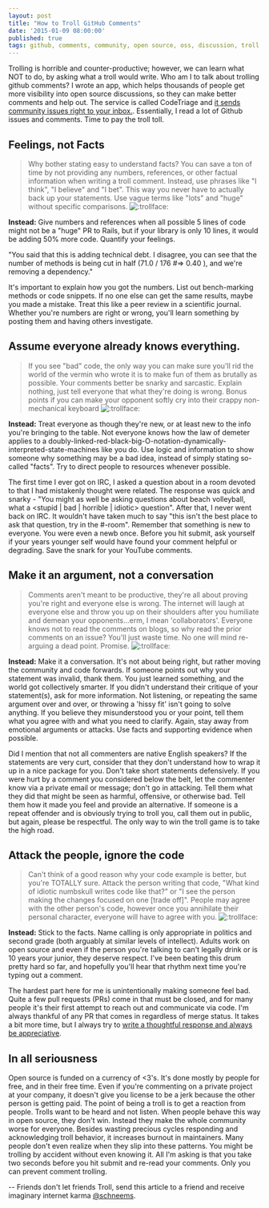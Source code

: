 ```yaml
---
layout: post
title: "How to Troll GitHub Comments"
date: '2015-01-09 08:00:00'
published: true
tags: github, comments, community, open source, oss, discussion, troll
---
```


Trolling is horrible and counter-productive; however, we can learn what NOT to do, by asking what a troll would write. Who am I to talk about trolling github comments? I wrote an app, which helps thousands of people get more visibility into open source discussions, so they can make better comments and help out. The service is called CodeTriage and [it sends community issues right to your inbox.](http://www.codetriage.com/rails/rails). Essentially, I read a lot of Github issues and comments. Time to pay the troll toll.

## Feelings, not Facts

> Why bother stating easy to understand facts? You can save a ton of time by not providing any numbers, references, or other factual information when writing a troll comment. Instead, use phrases like "I think", "I believe" and "I bet". This way you never have to actually back up your statements. Use vague terms like "lots" and "huge" without specific comparisons. ![:trollface:](https://www.dropbox.com/s/kx9d3in03mfux74/Screenshot%202014-12-31%2010.49.16.png?dl=1)

**Instead:** Give numbers and references when all possible 5 lines of code might not be a "huge" PR to Rails, but if your library is only 10 lines, it would be adding 50% more code. Quantify your feelings.

"You said that this is adding technical debt. I disagree, you can see that the number of methods is being cut in half (71.0 / 176 #=> 0.40 ), and we're removing a dependency."

It's important to explain how you got the numbers. List out bench-marking methods or code snippets. If no one else can get the same results, maybe you made a mistake. Treat this like a peer review in a scientific journal. Whether you're numbers are right or wrong, you'll learn something by posting them and having others investigate.

## Assume everyone already knows everything.

> If you see "bad" code, the only way you can make sure you'll rid the world of the vermin who wrote it is to make fun of them as brutally as possible. Your comments better be snarky and sarcastic. Explain nothing, just tell everyone that what they're doing is wrong. Bonus points if you can make your opponent softly cry into their crappy non-mechanical keyboard ![:trollface:](https://www.dropbox.com/s/kx9d3in03mfux74/Screenshot%202014-12-31%2010.49.16.png?dl=1)

**Instead:** Treat everyone as though they're new, or at least new to the info you're bringing to the table. Not everyone knows how the law of demeter applies to a doubly-linked-red-black-big-O-notation-dynamically-interpreted-state-machines like you do. Use logic and information to show someone why something may be a bad idea, instead of simply stating so-called "facts".  Try to direct people to resources whenever possible.

The first time I ever got on IRC, I asked a question about <Software A> in a room devoted to <Software B> that I had mistakenly thought were related. The response was quick and snarky - "You might as well be asking questions about beach volleyball, what a <stupid | bad | horrible | idiotic> question". After that, I never went back on IRC. It wouldn't have taken much to say "this isn't the best place to ask that question, try in the #<Software A>-room". Remember that something is new to everyone. You were even a newb once. Before you hit submit, ask yourself if your <number> years younger self would have found your comment helpful or degrading. Save the snark for your YouTube comments.

## Make it an argument, not a conversation

> Comments aren't meant to be productive, they're all about proving you're right and everyone else is wrong. The internet will laugh at everyone else and throw you up on their shoulders after you humiliate and demean your opponents...erm, I mean 'collaborators'. Everyone knows not to read the comments on blogs, so why read the prior comments on an issue? You'll just waste time. No one will mind re-arguing a dead point. Promise. ![:trollface:](https://www.dropbox.com/s/kx9d3in03mfux74/Screenshot%202014-12-31%2010.49.16.png?dl=1)

**Instead:** Make it a conversation. It's not about being right, but rather moving the community and code forwards. If someone points out why your statement was invalid, thank them. You just learned something, and the world got collectively smarter. If you didn't understand their critique of your statement(s), ask for more information. Not listening, or repeating the same argument over and over, or throwing a 'hissy fit' isn't going to solve anything. If you believe they misunderstood you or your point, tell them what you agree with and what you need to clarify. Again, stay away from emotional arguments or attacks. Use facts and supporting evidence when possible.

Did I mention that not all commenters are native English speakers? If the statements are very curt, consider that they don't understand how to wrap it up in a nice package for you. Don't take short statements defensively. If you were hurt by a comment you considered below the belt, let the commenter know via a private email or message; don't go in attacking. Tell them what they did that might be seen as harmful, offensive, or otherwise bad. Tell them how it made you feel and provide an alternative. If someone is a repeat offender and is obviously trying to troll you, call them out in public, but again, please be respectful. The only way to win the troll game is to take the high road.

## Attack the people, ignore the code

> Can't think of a good reason why your code example is better, but you're TOTALLY sure. Attack the person writing that code, "What kind of idiotic numbskull writes code like that?" or "I see the person making the changes focused on one [trade off]". People may agree with the other person's code, however once you annihilate their personal character, everyone will have to agree with you. ![:trollface:](https://www.dropbox.com/s/kx9d3in03mfux74/Screenshot%202014-12-31%2010.49.16.png?dl=1)


**Instead:** Stick to the facts. Name calling is only appropriate in politics and second grade (both arguably at similar levels of intellect). Adults work on open source and even if the person you're talking to can't legally drink or is 10 years your junior, they deserve respect. I've been beating this drum pretty hard so far, and hopefully you'll hear that rhythm next time you're typing out a comment.

The hardest part here for me is unintentionally making someone feel bad. Quite a few pull requests (PRs) come in that must be closed, and for many people it's their first attempt to reach out and communicate via code. I'm always thankful of any PR that comes in regardless of merge status. It takes a bit more time, but I always try to [write a thoughtful response and always be appreciative](https://github.com/schneems/wicked/pull/145#issuecomment-67085880).

## In all seriousness

Open source is funded on a currency of <3's. It's done mostly by people for free, and in their free time. Even if you're commenting on a private project at your company, it doesn't give you license to be a jerk because the other person is getting paid. The point of being a troll is to get a reaction from people. Trolls want to be heard and not listen. When people behave this way in open source, they don't win. Instead they make the whole community worse for everyone. Besides wasting precious cycles responding and acknowledging troll behavior, it increases burnout in maintainers. Many people don't even realize when they slip into these patterns. You might be trolling by accident without even knowing it. All I'm asking is that you take two seconds before you hit submit and re-read your comments. Only you can prevent comment trolling.

--
Friends don't let friends Troll, send this article to a friend and receive imaginary internet karma [@schneems](https://twitter.com/schneems).
